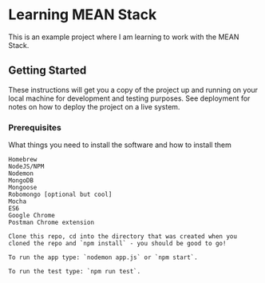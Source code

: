 # Learning MEAN Stack

This is an example project where I am learning to work with the MEAN Stack.

## Getting Started

These instructions will get you a copy of the project up and running on your local machine for development and testing purposes. See deployment for notes on how to deploy the project on a live system.

### Prerequisites

What things you need to install the software and how to install them

```
Homebrew
NodeJS/NPM
Nodemon
MongoDB
Mongoose
Robomongo [optional but cool]
Mocha
ES6
Google Chrome
Postman Chrome extension

Clone this repo, cd into the directory that was created when you cloned the repo and `npm install` - you should be good to go!

To run the app type: `nodemon app.js` or `npm start`.

To run the test type: `npm run test`.

```
